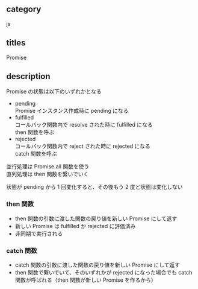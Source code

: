 ## category

js

## titles

Promise

## description

Promise の状態は以下のいずれかとなる

- pending  
  Promise インスタンス作成時に pending になる
- fulfilled  
  コールバック関数内で resolve された時に fulfilled になる  
  then 関数を呼ぶ
- rejected  
  コールバック関数内で reject された時に rejected になる  
  catch 関数を呼ぶ

並行処理は Promise.all 関数を使う  
直列処理は then 関数を繋いでいく

状態が pending から 1 回変化すると、その後もう 2 度と状態は変化しない

### then 関数

- then 関数の引数に渡した関数の戻り値を新しい Promise にして返す
- 新しい Promise は fulfilled か rejected に評価済み
- 非同期で実行される

### catch 関数

- catch 関数の引数に渡した関数の戻り値を新しい Promise にして返す
- then 関数で繋いでいて、そのいずれかが rejected になった場合でも catch 関数が呼ばれる（then 関数が新しい Promise を作るから）
